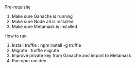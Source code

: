 Pre-requisite
1. Make sure Ganache is running
2. Make sure Node JS is installed
3. Make sure Metamask is installed


How to run
1. Install truffle : npm install -g truffle
2. Migrate : truffle migrate
3. Improve private key from Ganache and import to Metamask
4. Run:npm run dev
